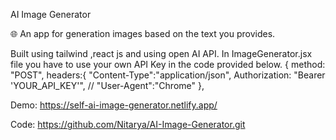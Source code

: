 AI Image Generator

🌐 An app for generation images based on the text you provides.

Built using tailwind ,react js and using open AI API. 
In ImageGenerator.jsx file you have to use your own API Key in the code provided below.
 {
            method: "POST",
            headers:{
                "Content-Type":"application/json",
                Authorization:
                "Bearer 'YOUR_API_KEY'",
                // "User-Agent":"Chrome"
            },

Demo: https://self-ai-image-generator.netlify.app/

Code: https://github.com/Nitarya/AI-Image-Generator.git
